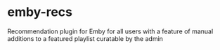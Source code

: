 # emby-recs
Recommendation plugin for Emby  for all users with a feature of manual additions to a featured playlist curatable by the admin
